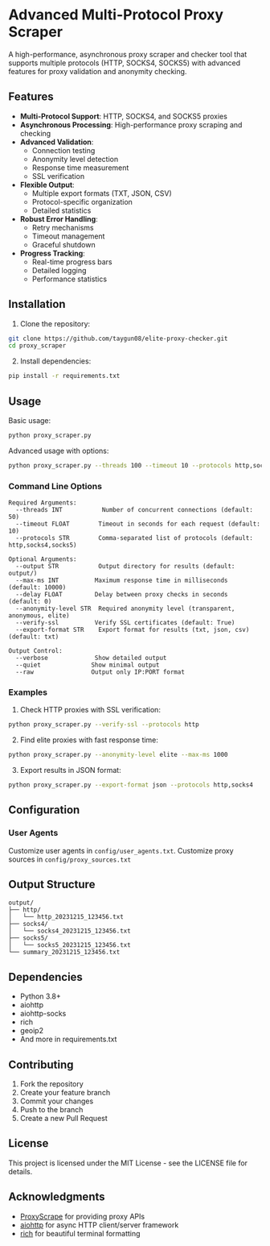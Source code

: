 # Advanced Multi-Protocol Proxy Scraper

A high-performance, asynchronous proxy scraper and checker tool that supports multiple protocols (HTTP, SOCKS4, SOCKS5) with advanced features for proxy validation and anonymity checking.

## Features

- **Multi-Protocol Support**: HTTP, SOCKS4, and SOCKS5 proxies
- **Asynchronous Processing**: High-performance proxy scraping and checking
- **Advanced Validation**:
  - Connection testing
  - Anonymity level detection
  - Response time measurement
  - SSL verification
- **Flexible Output**:
  - Multiple export formats (TXT, JSON, CSV)
  - Protocol-specific organization
  - Detailed statistics
- **Robust Error Handling**:
  - Retry mechanisms
  - Timeout management
  - Graceful shutdown
- **Progress Tracking**:
  - Real-time progress bars
  - Detailed logging
  - Performance statistics

## Installation

1. Clone the repository:
```bash
git clone https://github.com/taygun08/elite-proxy-checker.git
cd proxy_scraper
```

2. Install dependencies:
```bash
pip install -r requirements.txt
```

## Usage

Basic usage:
```bash
python proxy_scraper.py
```

Advanced usage with options:
```bash
python proxy_scraper.py --threads 100 --timeout 10 --protocols http,socks4 --anonymity-level elite
```

### Command Line Options

```
Required Arguments:
  --threads INT           Number of concurrent connections (default: 50)
  --timeout FLOAT        Timeout in seconds for each request (default: 10)
  --protocols STR        Comma-separated list of protocols (default: http,socks4,socks5)

Optional Arguments:
  --output STR           Output directory for results (default: output/)
  --max-ms INT          Maximum response time in milliseconds (default: 10000)
  --delay FLOAT         Delay between proxy checks in seconds (default: 0)
  --anonymity-level STR  Required anonymity level (transparent, anonymous, elite)
  --verify-ssl          Verify SSL certificates (default: True)
  --export-format STR    Export format for results (txt, json, csv) (default: txt)

Output Control:
  --verbose             Show detailed output
  --quiet              Show minimal output
  --raw                Output only IP:PORT format
```

### Examples

1. Check HTTP proxies with SSL verification:
```bash
python proxy_scraper.py --verify-ssl --protocols http
```

2. Find elite proxies with fast response time:
```bash
python proxy_scraper.py --anonymity-level elite --max-ms 1000
```

3. Export results in JSON format:
```bash
python proxy_scraper.py --export-format json --protocols http,socks4
```

## Configuration


### User Agents
Customize user agents in `config/user_agents.txt`.
Customize proxy sources in `config/proxy_sources.txt`

## Output Structure

```
output/
├── http/
│   └── http_20231215_123456.txt
├── socks4/
│   └── socks4_20231215_123456.txt
├── socks5/
│   └── socks5_20231215_123456.txt
└── summary_20231215_123456.txt
```

## Dependencies

- Python 3.8+
- aiohttp
- aiohttp-socks
- rich
- geoip2
- And more in requirements.txt

## Contributing

1. Fork the repository
2. Create your feature branch
3. Commit your changes
4. Push to the branch
5. Create a new Pull Request

## License

This project is licensed under the MIT License - see the LICENSE file for details.

## Acknowledgments

- [ProxyScrape](https://proxyscrape.com/) for providing proxy APIs
- [aiohttp](https://docs.aiohttp.org/) for async HTTP client/server framework
- [rich](https://rich.readthedocs.io/) for beautiful terminal formatting
